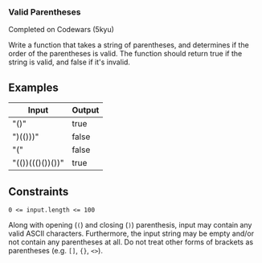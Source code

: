 ### Valid Parentheses
Completed on Codewars (5kyu)

Write a function that takes a string of parentheses, and determines if the order of the parentheses is valid. The function should return true if the string is valid, and false if it's invalid.

## Examples
| Input | Output|
| -------- | --------|
|"()" | true|
|")(()))" | false|
|"(" | false|
|"(())((()())())" | true|

## Constraints

```
0 <= input.length <= 100
```

Along with opening (`(`) and closing (`)`) parenthesis, input may contain any valid ASCII characters. Furthermore, the input string may be empty and/or not contain any parentheses at all. Do not treat other forms of brackets as parentheses (e.g. `[]`, `{}`, `<>`).
